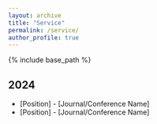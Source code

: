 ```yaml
---
layout: archive
title: "Service"
permalink: /service/
author_profile: true
---
```


{% include base_path %}

## 2024
- [Position] - [Journal/Conference Name]
- [Position] - [Journal/Conference Name]

